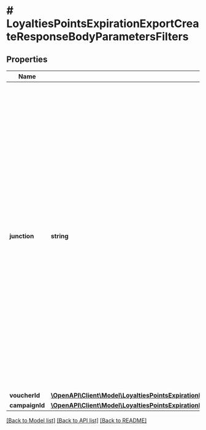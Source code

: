 # # LoyaltiesPointsExpirationExportCreateResponseBodyParametersFilters

## Properties

Name | Type | Description | Notes
------------ | ------------- | ------------- | -------------
**junction** | **string** | Logical Operator Between Filters. Filter by conditions set on the &#x60;junction&#x60; parameter indicating how the &#x60;conditions&#x60; should be accounted for in the query. An &#x60;AND&#x60; is an all-inclusive logical operator, meaning the &#x60;AND&#x60; operator displays a record if **ALL** the conditions separated by AND are TRUE, while  an &#x60;OR&#x60; operator displays a record if **ANY** of the conditions separated by OR is TRUE. | [optional]
**voucherId** | [**\OpenAPI\Client\Model\LoyaltiesPointsExpirationExportCreateResponseBodyParametersFiltersVoucherId**](LoyaltiesPointsExpirationExportCreateResponseBodyParametersFiltersVoucherId.md) |  | [optional]
**campaignId** | [**\OpenAPI\Client\Model\LoyaltiesPointsExpirationExportCreateResponseBodyParametersFiltersCampaignId**](LoyaltiesPointsExpirationExportCreateResponseBodyParametersFiltersCampaignId.md) |  | [optional]

[[Back to Model list]](../../README.md#models) [[Back to API list]](../../README.md#endpoints) [[Back to README]](../../README.md)
